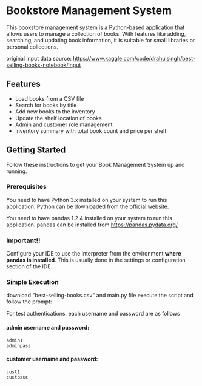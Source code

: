 # Bookstore Management System

This bookstore management system is a Python-based application that allows users to manage a collection of books. With features like adding, searching, and updating book information, it is suitable for small libraries or personal collections.

original input data source: https://www.kaggle.com/code/drahulsingh/best-selling-books-notebook/input

## Features

- Load books from a CSV file
- Search for books by title
- Add new books to the inventory
- Update the shelf location of books
- Admin and customer role management
- Inventory summary with total book count and price per shelf

## Getting Started

Follow these instructions to get your Book Management System up and running.

### Prerequisites

You need to have Python 3.x installed on your system to run this application. Python can be downloaded from the [official website](https://www.python.org/downloads/).

You need to have pandas 1.2.4 installed on your system to run this application. pandas can be installed from https://pandas.pydata.org/

### Important!!
Configure your IDE to use the interpreter from the environment **where pandas is installed**. This is usually done in the settings or configuration section of the IDE.

### Simple Execution
download "best-selling-books.csv" and main.py file
execute the script and follow the prompt:

For test authentications, each username and password are as follows

#### admin username and password:
    admin1
    adminpass

#### customer username and password:
    cust1
    custpass


